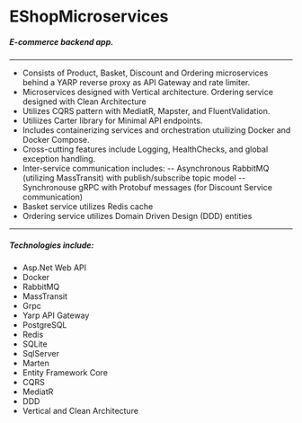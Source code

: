 # EShopMicroservices

##### E-commerce backend app.  
---
- Consists of Product, Basket, Discount and Ordering microservices behind a YARP reverse proxy as API Gateway and rate limiter.
- Microservices designed with Vertical architecture. Ordering service designed with Clean Architecture
- Utilizes CQRS pattern with MediatR, Mapster, and FluentValidation.
- Utiliizes Carter library for Minimal API endpoints.
- Includes containerizing services and orchestration utuilizing Docker and Docker Compose.
- Cross-cutting features include Logging, HealthChecks, and global exception handling.
- Inter-service communication includes:
-- Asynchronous RabbitMQ (utilizing MassTransit) with publish/subscribe topic model
-- Synchronouse gRPC with Protobuf messages (for Discount Service communication)
- Basket service utilizes Redis cache
- Ordering service utilizes Domain Driven Design (DDD) entities

---
##### Technologies include: 
* Asp.Net Web API
* Docker 
* RabbitMQ
* MassTransit
* Grpc 
* Yarp API Gateway
* PostgreSQL
* Redis
* SQLite
* SqlServer
* Marten
* Entity Framework Core
* CQRS
* MediatR
* DDD
* Vertical and Clean Architecture 